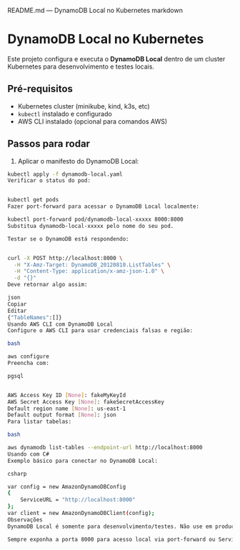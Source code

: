 README.md — DynamoDB Local no Kubernetes
markdown


# DynamoDB Local no Kubernetes

Este projeto configura e executa o **DynamoDB Local** dentro de um cluster Kubernetes para desenvolvimento e testes locais.

## Pré-requisitos

- Kubernetes cluster (minikube, kind, k3s, etc)
- `kubectl` instalado e configurado
- AWS CLI instalado (opcional para comandos AWS)

## Passos para rodar

1. Aplicar o manifesto do DynamoDB Local:

```bash
kubectl apply -f dynamodb-local.yaml
Verificar o status do pod:


kubectl get pods
Fazer port-forward para acessar o DynamoDB Local localmente:

kubectl port-forward pod/dynamodb-local-xxxxx 8000:8000
Substitua dynamodb-local-xxxxx pelo nome do seu pod.

Testar se o DynamoDB está respondendo:


curl -X POST http://localhost:8000 \
  -H "X-Amz-Target: DynamoDB_20120810.ListTables" \
  -H "Content-Type: application/x-amz-json-1.0" \
  -d "{}"
Deve retornar algo assim:

json
Copiar
Editar
{"TableNames":[]}
Usando AWS CLI com DynamoDB Local
Configure o AWS CLI para usar credenciais falsas e região:

bash

aws configure
Preencha com:

pgsql


AWS Access Key ID [None]: fakeMyKeyId
AWS Secret Access Key [None]: fakeSecretAccessKey
Default region name [None]: us-east-1
Default output format [None]: json
Para listar tabelas:

bash

aws dynamodb list-tables --endpoint-url http://localhost:8000
Usando com C#
Exemplo básico para conectar no DynamoDB Local:

csharp

var config = new AmazonDynamoDBConfig
{
    ServiceURL = "http://localhost:8000"
};
var client = new AmazonDynamoDBClient(config);
Observações
DynamoDB Local é somente para desenvolvimento/testes. Não use em produção.

Sempre exponha a porta 8000 para acesso local via port-forward ou Service NodePort.

